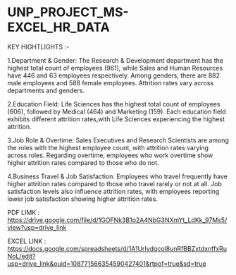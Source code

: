 # UNP_PROJECT_MS-EXCEL_HR_DATA


KEY HIGHTLIGHTS :-

1.Department & Gender: The Research & Development department has the highest total count of employees (961), while Sales and Human Resources have 446 and 63 employees respectively.
Among genders, there are 882 male employees and 588 female employees. Attrition rates vary across departments and genders.

2.Education Field: Life Sciences has the highest total count of employees (606), followed by Medical (464) and Marketing (159). 
Each education field exhibits different attrition rates,with Life Sciences experiencing the highest attrition.

3.Job Role & Overtime: Sales Executives and Research Scientists are among the roles with the highest employee count, 
with attrition rates varying across roles. Regarding overtime, employees who work overtime show higher attrition rates compared to those who do not.

4.Business Travel & Job Satisfaction: Employees who travel frequently have higher attrition rates compared to those who travel rarely or not at all. 
Job satisfaction levels also influence attrition rates, with employees reporting lower job satisfaction showing higher attrition rates.



PDF LIMK : https://drive.google.com/file/d/1GOFNk3B1o2A4NbG3NXmYt_LdKk_97Ms5/view?usp=drive_link 

EXCEL LINK : https://docs.google.com/spreadsheets/d/1A1UrIydqcol8unRfBBZxtdxnffxRuNoL/edit?usp=drive_link&ouid=108771566354590427401&rtpof=true&sd=true

